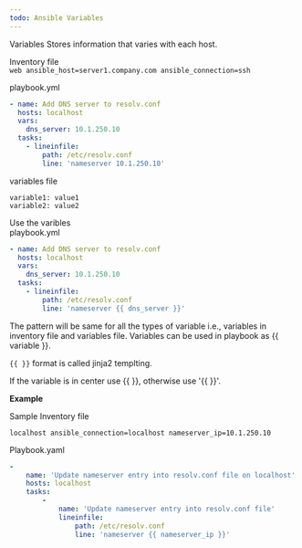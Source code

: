```yaml
---
todo: Ansible Variables
---
```


Variables Stores information that varies with each host.   

Inventory file  
`web ansible_host=server1.company.com ansible_connection=ssh`  

playbook.yml
```yml
- name: Add DNS server to resolv.conf
  hosts: localhost
  vars:
    dns_server: 10.1.250.10
  tasks:
    - lineinfile:
        path: /etc/resolv.conf
        line: 'nameserver 10.1.250.10'
```
variables file
```
variable1: value1
variable2: value2
```

Use the varibles   
playbook.yml
```yml
- name: Add DNS server to resolv.conf
  hosts: localhost
  vars:
    dns_server: 10.1.250.10
  tasks:
    - lineinfile:
        path: /etc/resolv.conf
        line: 'nameserver {{ dns_server }}'
```
The pattern will be same for all the types of variable i.e., variables in inventory file and 
variables file. Variables can be used in playbook as {{ variable }}.   

`{{ }}` format is called jinja2 templting.   

If the variable is in center use {{ }}, otherwise use '{{ }}'.    

**Example**

Sample Inventory file
```
localhost ansible_connection=localhost nameserver_ip=10.1.250.10
```
Playbook.yaml
```yml
-
    name: 'Update nameserver entry into resolv.conf file on localhost'
    hosts: localhost
    tasks:
        -
            name: 'Update nameserver entry into resolv.conf file'
            lineinfile:
                path: /etc/resolv.conf
                line: 'nameserver {{ nameserver_ip }}'
```





